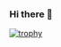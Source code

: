 ### Hi there 👋

[![trophy](https://github-profile-trophy.vercel.app/?asnvpp=ryo-ma&theme=onedark)](https://github.com/ryo-ma/github-profile-trophy)
